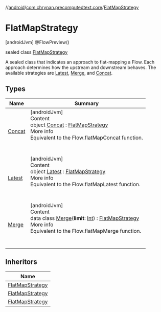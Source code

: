 //[android](../../../index.md)/[com.chrynan.precomputedtext.core](../index.md)/[FlatMapStrategy](index.md)



# FlatMapStrategy  
 [androidJvm] @FlowPreview()  
  
sealed class [FlatMapStrategy](index.md)

A sealed class that indicates an approach to flat-mapping a Flow. Each approach determines how the upstream and downstream behaves. The available strategies are [Latest](-latest/index.md), [Merge](-merge/index.md), and [Concat](-concat/index.md).

   


## Types  
  
|  Name |  Summary | 
|---|---|
| <a name="com.chrynan.precomputedtext.core/FlatMapStrategy.Concat///PointingToDeclaration/"></a>[Concat](-concat/index.md)| <a name="com.chrynan.precomputedtext.core/FlatMapStrategy.Concat///PointingToDeclaration/"></a>[androidJvm]  <br>Content  <br>object [Concat](-concat/index.md) : [FlatMapStrategy](index.md)  <br>More info  <br>Equivalent to the Flow.flatMapConcat function.  <br><br><br>|
| <a name="com.chrynan.precomputedtext.core/FlatMapStrategy.Latest///PointingToDeclaration/"></a>[Latest](-latest/index.md)| <a name="com.chrynan.precomputedtext.core/FlatMapStrategy.Latest///PointingToDeclaration/"></a>[androidJvm]  <br>Content  <br>object [Latest](-latest/index.md) : [FlatMapStrategy](index.md)  <br>More info  <br>Equivalent to the Flow.flatMapLatest function.  <br><br><br>|
| <a name="com.chrynan.precomputedtext.core/FlatMapStrategy.Merge///PointingToDeclaration/"></a>[Merge](-merge/index.md)| <a name="com.chrynan.precomputedtext.core/FlatMapStrategy.Merge///PointingToDeclaration/"></a>[androidJvm]  <br>Content  <br>data class [Merge](-merge/index.md)(**limit**: [Int](https://kotlinlang.org/api/latest/jvm/stdlib/kotlin/-int/index.html)) : [FlatMapStrategy](index.md)  <br>More info  <br>Equivalent to the Flow.flatMapMerge function.  <br><br><br>|


## Inheritors  
  
|  Name | 
|---|
| <a name="com.chrynan.precomputedtext.core/FlatMapStrategy.Latest///PointingToDeclaration/"></a>[FlatMapStrategy](-latest/index.md)|
| <a name="com.chrynan.precomputedtext.core/FlatMapStrategy.Merge///PointingToDeclaration/"></a>[FlatMapStrategy](-merge/index.md)|
| <a name="com.chrynan.precomputedtext.core/FlatMapStrategy.Concat///PointingToDeclaration/"></a>[FlatMapStrategy](-concat/index.md)|

